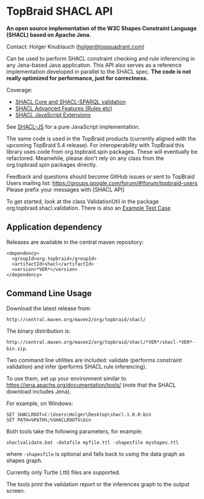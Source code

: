 # TopBraid SHACL API

**An open source implementation of the W3C Shapes Constraint Language (SHACL) based on Apache Jena.**

Contact: Holger Knublauch (holger@topquadrant.com)

Can be used to perform SHACL constraint checking and rule inferencing in any Jena-based Java application.
This API also serves as a reference implementation developed in parallel to the SHACL spec.
**The code is not really optimized for performance, just for correctness.**

Coverage:
* [SHACL Core and SHACL-SPARQL validation](https://www.w3.org/TR/shacl/)
* [SHACL Advanced Features (Rules etc)](https://www.w3.org/TR/shacl-af/)
* [SHACL JavaScript Extensions](https://www.w3.org/TR/shacl-js/)

See [SHACL-JS](https://github.com/TopQuadrant/shacl-js) for a pure JavaScript implementation.

The same code is used in the TopBraid products (currently aligned with the upcoming TopBraid 5.4 release).
For interoperability with TopBraid this library uses code from org.topbraid.spin packages.
These will eventually be refactored.
Meanwhile, please don't rely on any class from the org.topbraid.spin packages directly.

Feedback and questions should become GitHub issues or sent to TopBraid Users mailing list:
https://groups.google.com/forum/#!forum/topbraid-users
Please prefix your messages with [SHACL API]

To get started, look at the class ValidationUtil in
the package org.topbraid.shacl.validation.
There is also an [Example Test Case](../master/src/test/java/org/topbraid/shacl/ValidationExample.java)

## Application dependency

Releases are available in the central maven repository:

```
<dependency>
  <groupId>org.topbraid</groupId>
  <artifactId>shacl</artifactId>
  <version>*VER*</version>
</dependency>
```
## Command Line Usage

Download the latest release from:

`http://central.maven.org/maven2/org/topbraid/shacl/`

The binary distribution is:

`http://central.maven.org/maven2/org/topbraid/shacl/*VER*/shacl-*VER*-bin.zip`.

Two command line utilities are included: validate (performs constraint validation) and infer (performs SHACL rule inferencing).

To use them, set up your environment similar to https://jena.apache.org/documentation/tools/ (note that the SHACL download includes Jena).

For example, on Windows:

```
SET SHACLROOT=C:\Users\Holger\Desktop\shacl-1.0.0-bin
SET PATH=%PATH%;%SHACLROOT%\bin
```

Both tools take the following parameters, for example:

`shaclvalidate.bat -datafile myfile.ttl -shapesfile myshapes.ttl`

where `-shapesfile` is optional and falls back to using the data graph as shapes graph.

Currently only Turtle (.ttl) files are supported.

The tools print the validation report or the inferences graph to the output screen.
